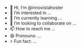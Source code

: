 - 👋 Hi, I’m @innovistahoster
- 👀 I’m interested in ...
- 🌱 I’m currently learning ...
- 💞️ I’m looking to collaborate on ...
- 📫 How to reach me ...
- 😄 Pronouns: ...
- ⚡ Fun fact: ...

<!---
innovistahoster/innovistahoster is a ✨ special ✨ repository because its `README.md` (this file) appears on your GitHub profile.
You can click the Preview link to take a look at your changes.
--->
